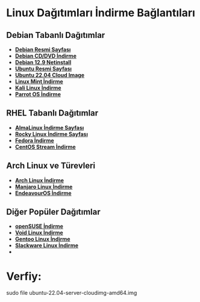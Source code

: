 # Linux Dağıtımları İndirme Bağlantıları

## Debian Tabanlı Dağıtımlar
- **[Debian Resmi Sayfası](https://www.debian.org/distrib/)**
- **[Debian CD/DVD İndirme](https://www.debian.org/CD/http-ftp/#mirrors)**
- **[Debian 12.9 Netinstall](https://gemmei.ftp.acc.umu.se/debian-cd/current/amd64/iso-cd/debian-12.9.0-amd64-netinst.iso)**
- **[Ubuntu Resmi Sayfası](https://ubuntu.com/download)**
- **[Ubuntu 22.04 Cloud Image](http://cloud-images.ubuntu.com/releases/22.04/release/ubuntu-22.04-server-cloudimg-amd64.img)**
- **[Linux Mint İndirme](https://www.linuxmint.com/download.php)**
- **[Kali Linux İndirme](https://www.kali.org/get-kali/#kali-platforms)**
- **[Parrot OS İndirme](https://parrotsec.org/download/)**

## RHEL Tabanlı Dağıtımlar
- **[AlmaLinux İndirme Sayfası](https://almalinux.org/get-almalinux/)**
- **[Rocky Linux İndirme Sayfası](https://rockylinux.org/tr-TR/download)**
- **[Fedora İndirme](https://getfedora.org/)**
- **[CentOS Stream İndirme](https://www.centos.org/download/)**

## Arch Linux ve Türevleri
- **[Arch Linux İndirme](https://archlinux.org/download/)**
- **[Manjaro Linux İndirme](https://manjaro.org/download/)**
- **[EndeavourOS İndirme](https://endeavouros.com/latest-release/)**

## Diğer Popüler Dağıtımlar
- **[openSUSE İndirme](https://www.opensuse.org/#Tumbleweed)**
- **[Void Linux İndirme](https://voidlinux.org/download/)**
- **[Gentoo Linux İndirme](https://www.gentoo.org/downloads/)**
- **[Slackware Linux İndirme](http://www.slackware.com/getslack/)**
-
# Verfiy:
sudo file ubuntu-22.04-server-cloudimg-amd64.img
